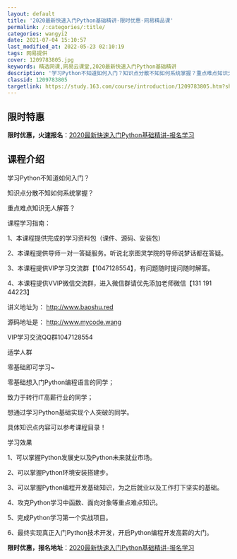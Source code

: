 ```yaml
---
layout: default
title: '2020最新快速入门Python基础精讲-限时优惠-网易精品课'
permalink: /:categories/:title/
categories: wangyi2
date: 2021-07-04 15:10:57
last_modified_at: 2022-05-23 02:10:19
tags: 网易提供
cover: 1209783805.jpg
keywords: 精选网课,网易云课堂,2020最新快速入门Python基础精讲
description: '学习Python不知道如何入门？知识点分散不知如何系统掌握？重点难点知识无人解答？课程学习指南：1、本课程提供完成的学习'
classid: 1209783805
targetlink: https://study.163.com/course/introduction/1209783805.htm?share=1&shareId=1025206652&utm_campaign=share&utm_medium=iphoneShare&utm_source=&utm_u=1025206652
---
```


## 限时特惠

**限时优惠，火速报名**：[2020最新快速入门Python基础精讲-报名学习](https://study.163.com/course/introduction/1209783805.htm?share=1&shareId=1025206652&utm_campaign=share&utm_medium=iphoneShare&utm_source=&utm_u=1025206652)

## 课程介绍

学习Python不知道如何入门？

知识点分散不知如何系统掌握？

重点难点知识无人解答？



课程学习指南：

1、本课程提供完成的学习资料包（课件、源码、安装包）

2、本课程提供导师一对一答疑服务。听说北京图灵学院的导师说梦话都在答疑。

3、本课程提供VIP学习交流群【1047128554】，有问题随时提问随时解答。

4、本课程提供VVIP微信交流群，进入微信群请优先添加老师微信【131 191 44223】

讲义地址为：  http://www.baoshu.red

源码地址是： http://www.mycode.wang

VIP学习交流QQ群1047128554



适学人群

零基础即可学习~

零基础想入门Python编程语言的同学；

致力于转行IT高薪行业的同学；

想通过学习Python基础实现个人突破的同学。



具体知识点内容可以参考课程目录！



学习效果

1、可以掌握Python发展史以及Python未来就业市场。

2、可以掌握Python环境安装搭建步。

3、可以掌握Python编程开发基础知识，为之后就业以及工作打下坚实的基础。

4、攻克Python学习中函数、面向对象等重点难点知识。

5、完成Python学习第一个实战项目。

6、最终实现真正入门Python技术开发，开启Python编程开发高薪的大门。

**限时优惠，报名地址**：[2020最新快速入门Python基础精讲-报名学习](https://study.163.com/course/introduction/1209783805.htm?share=1&shareId=1025206652&utm_campaign=share&utm_medium=iphoneShare&utm_source=&utm_u=1025206652)

